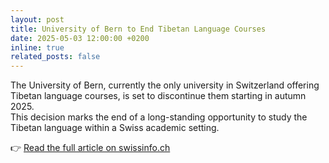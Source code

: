 ```yaml
---
layout: post
title: University of Bern to End Tibetan Language Courses
date: 2025-05-03 12:00:00 +0200
inline: true
related_posts: false
---
```


The University of Bern, currently the only university in Switzerland offering Tibetan language courses, is set to discontinue them starting in autumn 2025.  
This decision marks the end of a long-standing opportunity to study the Tibetan language within a Swiss academic setting.

👉 [Read the full article on swissinfo.ch](https://www.swissinfo.ch/eng/education/tibetan-language-courses-to-stop-at-university-of-bern/89060915)